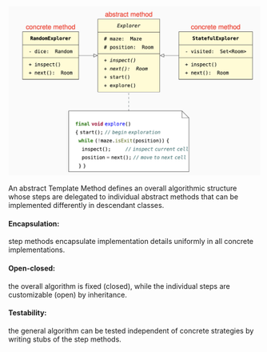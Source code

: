 ![templateMethod](templateMethod.png)

An abstract Template Method defines an overall algorithmic structure
whose steps are delegated to individual abstract methods
that can be implemented differently in descendant classes.


#### Encapsulation: 
step methods encapsulate implementation
details uniformly in all concrete implementations.
#### Open-closed: 
the overall algorithm is fixed (closed),
while the individual steps are
customizable (open) by inheritance.
#### Testability: 
the general algorithm can be tested
independent of concrete
strategies by writing stubs of
the step methods.